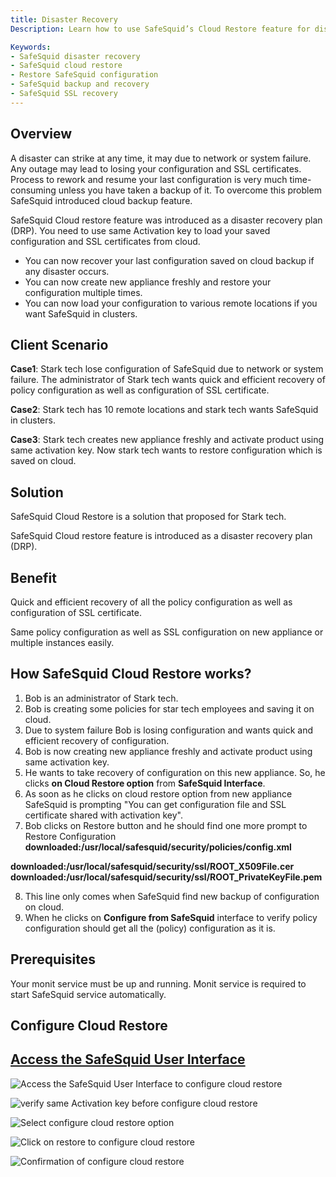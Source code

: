 ```yaml
---
title: Disaster Recovery 
Description: Learn how to use SafeSquid’s Cloud Restore feature for disaster recovery, enabling fast and efficient restoration of configuration files and SSL certificates using the same activation key after system failure or in cluster deployments.

Keywords:
- SafeSquid disaster recovery  
- SafeSquid cloud restore  
- Restore SafeSquid configuration  
- SafeSquid backup and recovery  
- SafeSquid SSL recovery  
---
```


## Overview
A disaster can strike at any time, it may due to network or system failure. Any outage may lead to losing your configuration and SSL certificates. Process to rework and resume your last configuration is very much time-consuming unless you have taken a backup of it. To overcome this problem SafeSquid introduced cloud backup feature.

SafeSquid Cloud restore feature was introduced as a disaster recovery plan (DRP). You need to use same Activation key to load your saved configuration and SSL certificates from cloud.

- You can now recover your last configuration saved on cloud backup if any disaster occurs.
- You can now create new appliance freshly and restore your configuration multiple times.
- You can now load your configuration to various remote locations if you want SafeSquid in clusters.

## Client Scenario
**Case1**: Stark tech lose configuration of SafeSquid due to network or system failure. The administrator of Stark tech wants quick and efficient recovery of policy configuration as well as configuration of SSL certificate.

**Case2**: Stark tech has 10 remote locations and stark tech wants SafeSquid in clusters.

**Case3**: Stark tech creates new appliance freshly and activate product using same activation key. Now stark tech wants to restore configuration which is saved on cloud.

## Solution
SafeSquid Cloud Restore is a solution that proposed for Stark tech.

SafeSquid Cloud restore feature is introduced as a disaster recovery plan (DRP).

## Benefit
Quick and efficient recovery of all the policy configuration as well as configuration of SSL certificate.

Same policy configuration as well as SSL configuration on new appliance or multiple instances easily.

## How SafeSquid Cloud Restore works?

1.  Bob is an administrator of Stark tech.
2.  Bob is creating some policies for star tech employees and saving it on cloud.
3.  Due to system failure Bob is losing configuration and wants quick and efficient recovery of configuration.
4.  Bob is now creating new appliance freshly and activate product using same activation key.
5.  He wants to take recovery of configuration on this new appliance. So, he clicks **on Cloud Restore option** from **SafeSquid Interface**.
6.  As soon as he clicks on cloud restore option from new appliance SafeSquid is prompting "You can get configuration file and SSL certificate shared with activation key".
7.  Bob clicks on Restore button and he should find one more prompt to Restore Configuration 
**downloaded:/usr/local/safesquid/security/policies/config.xml**

**downloaded:/usr/local/safesquid/security/ssl/ROOT_X509File.cer downloaded:/usr/local/safesquid/security/ssl/ROOT_PrivateKeyFile.pem**

8.  This line only comes when SafeSquid find new backup of configuration on cloud.
9.  When he clicks on **Configure from SafeSquid** interface to verify policy configuration should get all the (policy) configuration as it is.

## Prerequisites
Your monit service must be up and running. Monit service is required to start SafeSquid service automatically.

## Configure Cloud Restore
## [Access the SafeSquid User Interface](/docs/08-SafeSquid%20Interface/Accessing%20the%20SafeSquid%20Interface.md)
![Access the SafeSquid User Interface to configure cloud restore](/img/How_To/Setup_Cloud_Restore/image1.webp)

![verify same Activation key before configure cloud restore ](/img/How_To/Setup_Cloud_Restore/image2.webp)

![Select configure cloud restore option](/img/How_To/Setup_Cloud_Restore/image3.webp)

![Click on restore to configure cloud restore](/img/How_To/Setup_Cloud_Restore/image4.webp)

![Confirmation of configure cloud restore](/img/How_To/Setup_Cloud_Restore/image5.webp)
